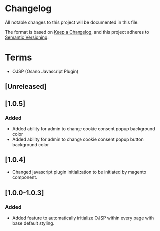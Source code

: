 # Changelog
All notable changes to this project will be documented in this file.

The format is based on [Keep a Changelog](https://keepachangelog.com/en/1.0.0/),
and this project adheres to [Semantic Versioning](https://semver.org/spec/v2.0.0.html).

# Terms 
- OJSP (Osano Javascript Plugin)

## [Unreleased]

## [1.0.5]
### Added

- Added ability for admin to change cookie consent popup background color
- Added ability for admin to change cookie consent popup button background color

## [1.0.4]
- Changed javascript plugin initialization to be initiated by magento component. 

## [1.0.0-1.0.3]
### Added
- Added feature to automatically initialize OJSP within every page with base default styling. 
